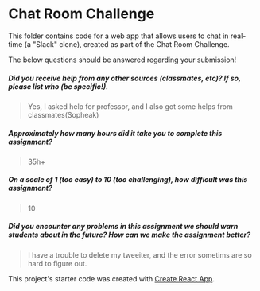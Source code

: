 # Chat Room Challenge

This folder contains code for a web app that allows users to chat in real-time (a "Slack" clone), created as part of the Chat Room Challenge.

The below questions should be answered regarding your submission!

##### Did you receive help from any other sources (classmates, etc)? If so, please list who (be specific!). #####
> Yes, I asked help for professor, and I also got some helps from classmates(Sopheak)


##### Approximately how many hours did it take you to complete this assignment? #####
> 35h+


##### On a scale of 1 (too easy) to 10 (too challenging), how difficult was this assignment? #####
> 10


##### Did you encounter any problems in this assignment we should warn students about in the future? How can we make the assignment better? #####
> I have a trouble to delete my tweeiter, and the error sometims are so hard to figure out. 



This project's starter code was created with [Create React App](https://github.com/facebookincubator/create-react-app).